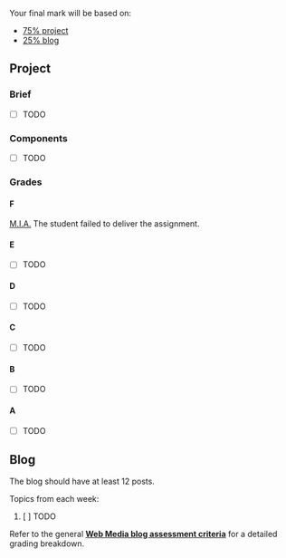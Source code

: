 Your final mark will be based on:

* [75% project](https://github.com/RavensbourneWebMedia/WEB14203/blob/master/assessment-criteria.md#project)
* [25% blog](https://github.com/RavensbourneWebMedia/WEB14203/blob/master/assessment-criteria.md#blog)




## Project

### Brief

- [ ] TODO

### Components

- [ ] TODO

### Grades

#### F

[M.I.A.](http://en.wikipedia.org/wiki/Missing_in_action) The student failed to deliver the assignment. 

#### E

- [ ] TODO

#### D

- [ ] TODO

#### C

- [ ] TODO

#### B

- [ ] TODO

#### A

- [ ] TODO


## Blog

The blog should have at least 12 posts.

Topics from each week:

1. [ ] TODO

Refer to the general **[Web Media blog assessment criteria](https://github.com/RavensbourneWebMedia/Blogging/blob/master/assessment-criteria.md)** for a detailed grading breakdown.
